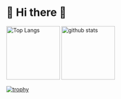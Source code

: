 # 🦖 Hi there 🦖

<p align="left"> 
  <img alt="Top Langs" height="140px" src="https://github-readme-stats.vercel.app/api/top-langs/?username=KaijuAtUT&layout=compact&show_icons=true&theme=dracula" />
  <img alt="github stats" height="140px" src="https://github-readme-stats.vercel.app/api?username=KaijuAtUT&theme=dracula&show_icons=true" />
</p>

[![trophy](https://github-profile-trophy.vercel.app/?username=DevWithKaiju&theme=onedark&column=8
)](https://github.com/ryo-ma/github-profile-trophy)
